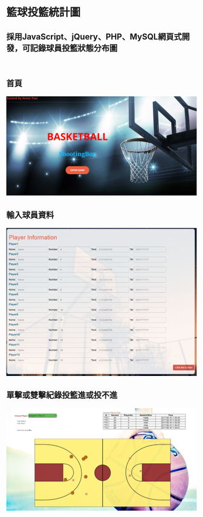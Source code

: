 <h1>籃球投籃統計圖
<br>

<h2>採用JavaScript、jQuery、PHP、MySQL網頁式開發，可記錄球員投籃狀態分布圖</h2>
<br>
<h2>首頁<br>


![image](https://github.com/mvpscottjon/bsk/blob/master/%E9%A6%96%E9%A0%81.png?raw=true)


<h2>輸入球員資料

![image](https://github.com/mvpscottjon/bsk/blob/master/%E8%BC%B8%E5%85%A5%E7%90%83%E5%93%A1%E8%B3%87%E6%96%99.png?raw=truee)

<h2>單擊或雙擊紀錄投籃進或投不進



![image](https://github.com/mvpscottjon/bsk/blob/master/%E6%8A%95%E7%B1%83%E7%B5%B1%E8%A8%88.jpg?raw=true)
